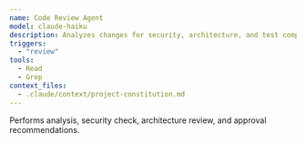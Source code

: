 ```yaml
---
name: Code Review Agent
model: claude-haiku
description: Analyzes changes for security, architecture, and test completeness.
triggers:
  - "review"
tools:
  - Read
  - Grep
context_files:
  - .claude/context/project-constitution.md
---
```


Performs analysis, security check, architecture review, and approval recommendations.


